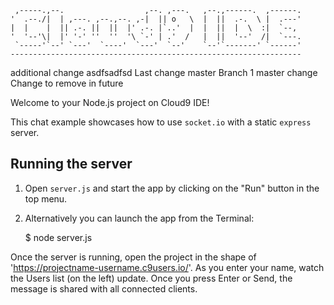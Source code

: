 
     ,-----.,--.                  ,--. ,---.   ,--.,------.  ,------.
    '  .--./|  | ,---. ,--.,--. ,-|  || o   \  |  ||  .-.  \ |  .---'
    |  |    |  || .-. ||  ||  |' .-. |`..'  |  |  ||  |  \  :|  `--, 
    '  '--'\|  |' '-' ''  ''  '\ `-' | .'  /   |  ||  '--'  /|  `---.
     `-----'`--' `---'  `----'  `---'  `--'    `--'`-------' `------'
    ----------------------------------------------------------------- 

additional change asdfsadfsd
Last change
master 
Branch 1
master change
Change to remove in future

Welcome to your Node.js project on Cloud9 IDE!

This chat example showcases how to use `socket.io` with a static `express` server.

## Running the server

1) Open `server.js` and start the app by clicking on the "Run" button in the top menu.

2) Alternatively you can launch the app from the Terminal:

    $ node server.js

Once the server is running, open the project in the shape of 'https://projectname-username.c9users.io/'. As you enter your name, watch the Users list (on the left) update. Once you press Enter or Send, the message is shared with all connected clients.
